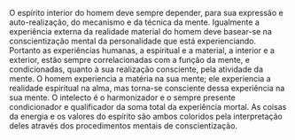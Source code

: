 ﻿O espírito interior do homem deve sempre depender, para sua expressão e auto-realização, do mecanismo e da técnica da mente. Igualmente a experiência externa da realidade material do homem deve basear-se na conscientização mental da personalidade que está experienciando. Portanto as experiências humanas, a espiritual e a material, a interior e a exterior, estão sempre correlacionadas com a função da mente, e condicionadas, quanto à sua realização consciente, pela atividade da mente. O homem experiencia a matéria na sua mente; ele experiencia a realidade espiritual na alma, mas torna-se consciente dessa experiência na sua mente. O intelecto é o harmonizador e o sempre presente condicionador e qualificador da soma total da experiência mortal. As coisas da energia e os valores do espírito são ambos coloridos pela interpretação deles através dos procedimentos mentais de conscientização.